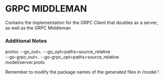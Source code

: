 # GRPC MIDDLEMAN
Contains the implementation for the GRPC Client that doubles as a server, as well as the GRPC Middleman

### Additional Notes
protoc --go_out=. --go_opt=paths=source_relative \
--go-grpc_out=. --go-grpc_opt=paths=source_relative \
model/server.proto

Remember to modify the package names of the generated files in /model !
